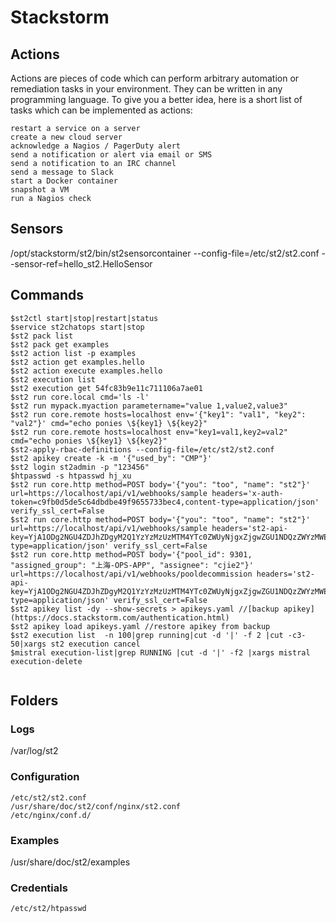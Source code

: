 # Stackstorm

## Actions
Actions are pieces of code which can perform arbitrary automation or remediation tasks in your environment. They can be written in any programming language.
To give you a better idea, here is a short list of tasks which can be implemented as actions:
```
restart a service on a server
create a new cloud server
acknowledge a Nagios / PagerDuty alert
send a notification or alert via email or SMS
send a notification to an IRC channel
send a message to Slack
start a Docker container
snapshot a VM
run a Nagios check
```
## Sensors
/opt/stackstorm/st2/bin/st2sensorcontainer --config-file=/etc/st2/st2.conf --sensor-ref=hello_st2.HelloSensor



## Commands
```
$st2ctl start|stop|restart|status
$service st2chatops start|stop
$st2 pack list
$st2 pack get examples
$st2 action list -p examples
$st2 action get examples.hello
$st2 action execute examples.hello
$st2 execution list
$st2 execution get 54fc83b9e11c711106a7ae01
$st2 run core.local cmd='ls -l'
$st2 run mypack.myaction parametername="value 1,value2,value3"
$st2 run core.remote hosts=localhost env='{"key1": "val1", "key2": "val2"}' cmd="echo ponies \${key1} \${key2}"
$st2 run core.remote hosts=localhost env="key1=val1,key2=val2" cmd="echo ponies \${key1} \${key2}"
$st2-apply-rbac-definitions --config-file=/etc/st2/st2.conf
$st2 apikey create -k -m '{"used_by": "CMP"}'
$st2 login st2admin -p "123456"
$htpasswd -s htpasswd hj_xu
$st2 run core.http method=POST body='{"you": "too", "name": "st2"}' url=https://localhost/api/v1/webhooks/sample headers='x-auth-token=c9fb0d5de5c64dbdbe49f9655733bec4,content-type=application/json' verify_ssl_cert=False
$st2 run core.http method=POST body='{"you": "too", "name": "st2"}' url=https://localhost/api/v1/webhooks/sample headers='st2-api-key=YjA1ODg2NGU4ZDJhZDgyM2Q1YzYzMzUzMTM4YTc0ZWUyNjgxZjgwZGU1NDQzZWYzMWEzNzMzN2I3NWQxMDBkMg,content-type=application/json' verify_ssl_cert=False
$st2 run core.http method=POST body='{"pool_id": 9301, "assigned_group": "上海-OPS-APP", "assignee": "cjie2"}' url=https://localhost/api/v1/webhooks/pooldecommission headers='st2-api-key=YjA1ODg2NGU4ZDJhZDgyM2Q1YzYzMzUzMTM4YTc0ZWUyNjgxZjgwZGU1NDQzZWYzMWEzNzMzN2I3NWQxMDBkMg,content-type=application/json' verify_ssl_cert=False
$st2 apikey list -dy --show-secrets > apikeys.yaml //[backup apikey](https://docs.stackstorm.com/authentication.html) 
$st2 apikey load apikeys.yaml //restore apikey from backup
$st2 execution list  -n 100|grep running|cut -d '|' -f 2 |cut -c3-50|xargs st2 execution cancel
$mistral execution-list|grep RUNNING |cut -d '|' -f2 |xargs mistral execution-delete


```

## Folders
### Logs
/var/log/st2
### Configuration
```
/etc/st2/st2.conf
/usr/share/doc/st2/conf/nginx/st2.conf
/etc/nginx/conf.d/
```
### Examples
/usr/share/doc/st2/examples
### Credentials
```angular2html
/etc/st2/htpasswd
```